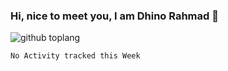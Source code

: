 ### Hi, nice to meet you, I am Dhino Rahmad 👋
 
![github toplang](https://github-readme-stats.vercel.app/api/top-langs/?username=Dhino12&layout=compact&theme=buefy)

<!--START_SECTION:waka-->
```text
No Activity tracked this Week
```
<!--END_SECTION:waka-->
 
